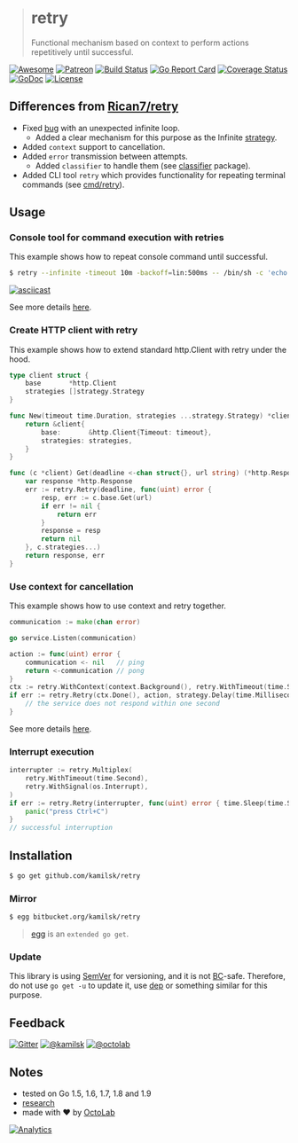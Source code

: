 > # retry
>
> Functional mechanism based on context to perform actions repetitively until successful.

[![Awesome](https://cdn.rawgit.com/sindresorhus/awesome/d7305f38d29fed78fa85652e3a63e154dd8e8829/media/badge.svg)](https://github.com/avelino/awesome-go#utilities)
[![Patreon](https://img.shields.io/badge/patreon-donate-orange.svg)](https://www.patreon.com/octolab)
[![Build Status](https://travis-ci.org/kamilsk/retry.svg?branch=master)](https://travis-ci.org/kamilsk/retry)
[![Go Report Card](https://goreportcard.com/badge/github.com/kamilsk/retry)](https://goreportcard.com/report/github.com/kamilsk/retry)
[![Coverage Status](https://coveralls.io/repos/github/kamilsk/retry/badge.svg)](https://coveralls.io/github/kamilsk/retry)
[![GoDoc](https://godoc.org/github.com/kamilsk/retry?status.svg)](https://godoc.org/github.com/kamilsk/retry)
[![License](https://img.shields.io/github/license/mashape/apistatus.svg?maxAge=2592000)](LICENSE)

## Differences from [Rican7/retry](https://github.com/Rican7/retry)

- Fixed [bug](https://github.com/Rican7/retry/pull/2) with an unexpected infinite loop.
  - Added a clear mechanism for this purpose as the Infinite [strategy](strategy/strategy.go#L24-L28).
- Added `context` support to cancellation.
- Added `error` transmission between attempts.
  - Added `classifier` to handle them (see [classifier](classifier) package).
- Added CLI tool `retry` which provides functionality for repeating terminal commands (see [cmd/retry](cmd/retry)).

## Usage

### Console tool for command execution with retries

This example shows how to repeat console command until successful.

```bash
$ retry --infinite -timeout 10m -backoff=lin:500ms -- /bin/sh -c 'echo "trying..."; exit $((1 + RANDOM % 10 > 5))'
```

[![asciicast](https://asciinema.org/a/150367.png)](https://asciinema.org/a/150367)

See more details [here](cmd/retry).

### Create HTTP client with retry

This example shows how to extend standard http.Client with retry under the hood.

```go
type client struct {
	base       *http.Client
	strategies []strategy.Strategy
}

func New(timeout time.Duration, strategies ...strategy.Strategy) *client {
	return &client{
		base:       &http.Client{Timeout: timeout},
		strategies: strategies,
	}
}

func (c *client) Get(deadline <-chan struct{}, url string) (*http.Response, error) {
	var response *http.Response
	err := retry.Retry(deadline, func(uint) error {
		resp, err := c.base.Get(url)
		if err != nil {
			return err
		}
		response = resp
		return nil
	}, c.strategies...)
	return response, err
}
```

### Use context for cancellation

This example shows how to use context and retry together.

```go
communication := make(chan error)

go service.Listen(communication)

action := func(uint) error {
	communication <- nil   // ping
	return <-communication // pong
}
ctx := retry.WithContext(context.Background(), retry.WithTimeout(time.Second))
if err := retry.Retry(ctx.Done(), action, strategy.Delay(time.Millisecond)); err != nil {
	// the service does not respond within one second
}
```

See more details [here](https://godoc.org/github.com/kamilsk/retry#example-package--RetryWithContext).

### Interrupt execution

```go
interrupter := retry.Multiplex(
	retry.WithTimeout(time.Second),
	retry.WithSignal(os.Interrupt),
)
if err := retry.Retry(interrupter, func(uint) error { time.Sleep(time.Second); return nil }); err == nil {
	panic("press Ctrl+C")
}
// successful interruption
```

## Installation

```bash
$ go get github.com/kamilsk/retry
```

### Mirror

```bash
$ egg bitbucket.org/kamilsk/retry
```

> [egg](https://github.com/kamilsk/egg) is an `extended go get`.

### Update

This library is using [SemVer](http://semver.org) for versioning, and it is not
[BC](https://en.wikipedia.org/wiki/Backward_compatibility)-safe. Therefore, do not use `go get -u` to update it,
use [dep](https://github.com/golang/dep) or something similar for this purpose.

## Feedback

[![Gitter](https://badges.gitter.im/Join%20Chat.svg)](https://gitter.im/kamilsk/retry)
[![@kamilsk](https://img.shields.io/badge/author-%40kamilsk-blue.svg)](https://twitter.com/ikamilsk)
[![@octolab](https://img.shields.io/badge/sponsor-%40octolab-blue.svg)](https://twitter.com/octolab_inc)

## Notes

- tested on Go 1.5, 1.6, 1.7, 1.8 and 1.9
- [research](../../tree/research)
- made with ❤️ by [OctoLab](https://www.octolab.org/)

[![Analytics](https://ga-beacon.appspot.com/UA-109817251-1/retry/dev)](https://github.com/igrigorik/ga-beacon)
